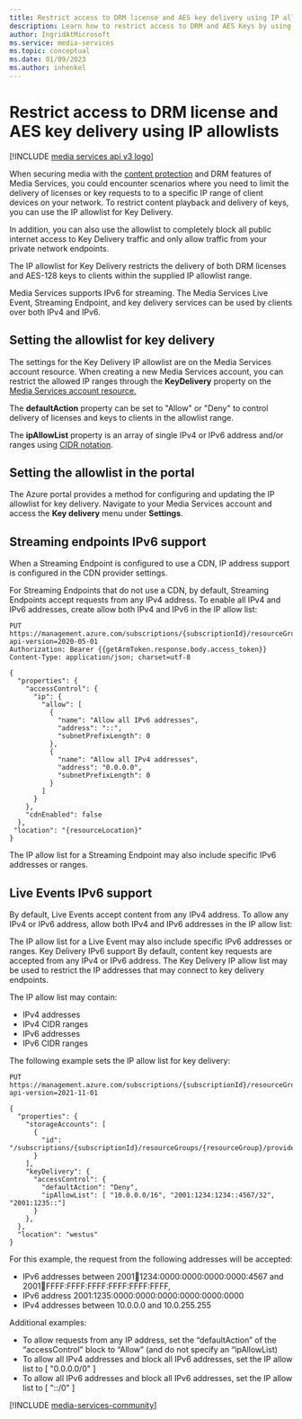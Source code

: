 ```yaml
---
title: Restrict access to DRM license and AES key delivery using IP allowlists
description: Learn how to restrict access to DRM and AES Keys by using IP allowlists.
author: IngridAtMicrosoft
ms.service: media-services
ms.topic: conceptual
ms.date: 01/09/2023
ms.author: inhenkel
---
```

# Restrict access to DRM license and AES key delivery using IP allowlists

[!INCLUDE [media services api v3 logo](./includes/v3-hr.md)]

When securing media with the [content protection](./drm-content-protection-concept.md) and DRM features of Media Services, you could encounter scenarios where you need to limit the delivery of licenses or key requests to to a specific IP range of client devices on your network. To restrict content playback and delivery of keys, you can use the IP allowlist for Key Delivery.

In addition, you can also use the allowlist to completely block all public internet access to Key Delivery traffic and only allow traffic from your private network endpoints.

The IP allowlist for Key Delivery restricts the delivery of both DRM licenses and AES-128 keys to clients within the supplied IP allowlist range.

Media Services supports IPv6 for streaming. The Media Services Live Event, Streaming Endpoint, and key delivery services can be used by clients over both IPv4 and IPv6.

## Setting the allowlist for key delivery

The settings for the Key Delivery IP allowlist are on the Media Services account resource. When creating a new Media Services account, you can restrict the allowed IP ranges through the **KeyDelivery** property on the [Media Services account resource.](/rest/api/media/mediaservices/create-or-update)

The **defaultAction** property can be set to "Allow" or "Deny" to control delivery of licenses and keys to clients in the allowlist range.

The **ipAllowList** property is an array of single IPv4 or IPv6 address and/or ranges using [CIDR notation](https://en.wikipedia.org/wiki/Classless_Inter-Domain_Routing#CIDR_notation).

## Setting the allowlist in the portal

The Azure portal provides a method for configuring and updating the IP allowlist for key delivery.  Navigate to your Media Services account and access the **Key delivery** menu under **Settings**.

## Streaming endpoints IPv6 support

When a Streaming Endpoint is configured to use a CDN, IP address support is configured in the CDN provider settings.

For Streaming Endpoints that do not use a CDN, by default, Streaming Endpoints accept requests from any IPv4 address. To enable all IPv4 and IPv6 addresses, create allow both IPv4 and IPv6 in the IP allow list:

```http
PUT https://management.azure.com/subscriptions/{subscriptionId}/resourceGroups/{resourceGroup}/providers/Microsoft.Media/mediaservices/{accountName}/streamingEndpoints/se1?api-version=2020-05-01
Authorization: Bearer {{getArmToken.response.body.access_token}}
Content-Type: application/json; charset=utf-8

{
  "properties": {
    "accessControl": {
      "ip": {
        "allow": [
          {
            "name": "Allow all IPv6 addresses",
            "address": "::",
            "subnetPrefixLength": 0
          },
          {
            "name": "Allow all IPv4 addresses",
            "address": "0.0.0.0",
            "subnetPrefixLength": 0
          }
        ]
      }
    },
    "cdnEnabled": false
  },
 "location": "{resourceLocation}"
}
```

The IP allow list for a Streaming Endpoint may also include specific IPv6 addresses or ranges.

## Live Events IPv6 support

By default, Live Events accept content from any IPv4 address. To allow any IPv4 or IPv6 address, allow both IPv4 and IPv6 addresses in the IP allow list:

The IP allow list for a Live Event may also include specific IPv6 addresses or ranges.
Key Delivery IPv6 support
By default, content key requests are accepted from any IPv4 or IPv6 address. The Key Delivery IP allow list may be used to restrict the IP addresses that may connect to key delivery endpoints.

The IP allow list may contain:

- IPv4 addresses
- IPv4 CIDR ranges
- IPv6 addresses
- IPv6 CIDR ranges

The following example sets the IP allow list for key delivery:

```http
PUT https://management.azure.com/subscriptions/{subscriptionId}/resourceGroups/{resourceGroup}/providers/Microsoft.Media/mediaservices/{mediaAccountName}?api-version=2021-11-01

{
  "properties": {
    "storageAccounts": [
      {
        "id": "/subscriptions/{subscriptionId}/resourceGroups/{resourceGroup}/providers/Microsoft.Storage/storageAccounts/{storageAccountName}"
      }
    ],
    "keyDelivery": {
      "accessControl": {
        "defaultAction": "Deny",
        "ipAllowList": [ "10.0.0.0/16", "2001:1234:1234::4567/32", "2001:1235::"]
      }
    },
  },
  "location": "westus"
}
```

For this example, the request from the following addresses will be accepted:

- IPv6 addresses between 2001:1234:1234:0000:0000:0000:0000:4567 and 2001:1234:FFFF:FFFF:FFFF:FFFF:FFFF:FFFF,
- IPv6 address 2001:1235:0000:0000:0000:0000:0000:0000
- IPv4 addresses between 10.0.0.0 and 10.0.255.255

Additional examples:

- To allow requests from any IP address, set the “defaultAction” of the “accessControl” block to “Allow” (and do not specify an “ipAllowList)
- To allow all IPv4 addresses and block all IPv6 addresses, set the IP allow list to [ "0.0.0.0/0" ]
- To allow all IPv6 addresses and block all IPv6 addresses, set the IP allow list to [ "::/0" ]

[!INCLUDE [media-services-community](includes/media-services-community.md)]
